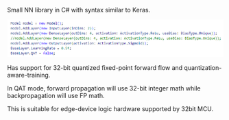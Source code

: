 Small NN library in C# with syntax similar to Keras.

![screenshot](tinylayers-syntax1.png)

Has support for 32-bit quantized fixed-point forward flow and quantization-aware-training.

In QAT mode, forward propagation will use 32-bit integer math while backpropagation will use FP math.

This is suitable for edge-device logic hardware supported by 32bit MCU.
